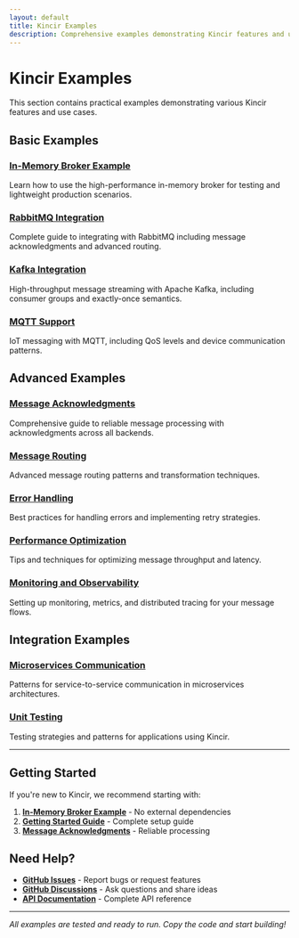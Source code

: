 ```yaml
---
layout: default
title: Kincir Examples
description: Comprehensive examples demonstrating Kincir features and use cases
---
```


# Kincir Examples

This section contains practical examples demonstrating various Kincir features and use cases.

## Basic Examples

### [In-Memory Broker Example](in-memory.html)
Learn how to use the high-performance in-memory broker for testing and lightweight production scenarios.

### [RabbitMQ Integration](rabbitmq.html)
Complete guide to integrating with RabbitMQ including message acknowledgments and advanced routing.

### [Kafka Integration](kafka.html)
High-throughput message streaming with Apache Kafka, including consumer groups and exactly-once semantics.

### [MQTT Support](mqtt.html)
IoT messaging with MQTT, including QoS levels and device communication patterns.

## Advanced Examples

### [Message Acknowledgments](acknowledgments.html)
Comprehensive guide to reliable message processing with acknowledgments across all backends.

### [Message Routing](routing.html)
Advanced message routing patterns and transformation techniques.

### [Error Handling](error-handling.html)
Best practices for handling errors and implementing retry strategies.

### [Performance Optimization](performance.html)
Tips and techniques for optimizing message throughput and latency.

### [Monitoring and Observability](monitoring.html)
Setting up monitoring, metrics, and distributed tracing for your message flows.

## Integration Examples

### [Microservices Communication](microservices.html)
Patterns for service-to-service communication in microservices architectures.

### [Unit Testing](unit-testing.html)
Testing strategies and patterns for applications using Kincir.

---

## Getting Started

If you're new to Kincir, we recommend starting with:

1. **[In-Memory Broker Example](in-memory.html)** - No external dependencies
2. **[Getting Started Guide](../docs/getting-started.html)** - Complete setup guide
3. **[Message Acknowledgments](acknowledgments.html)** - Reliable processing

## Need Help?

- **[GitHub Issues](https://github.com/rezacute/kincir/issues)** - Report bugs or request features
- **[GitHub Discussions](https://github.com/rezacute/kincir/discussions)** - Ask questions and share ideas
- **[API Documentation](https://docs.rs/kincir)** - Complete API reference

---

*All examples are tested and ready to run. Copy the code and start building!*
